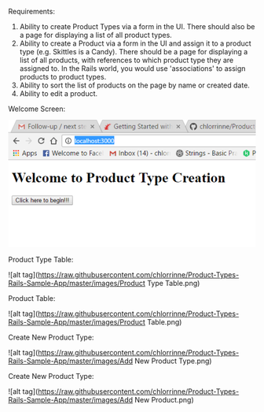 Requirements:
1. Ability to create Product Types via a form in the UI. There should also be a page for displaying a list of all product types.
2. Ability to create a Product via a form in the UI and assign it to a product type (e.g. Skittles is a Candy). There should be a page for displaying a list of all products, with references to which product type they are assigned to. In the Rails world, you would use 'associations' to assign products to product types.
3. Ability to sort the list of products on the page by name or created date.
4. Ability to edit a product.

Welcome Screen:

![alt tag](https://raw.githubusercontent.com/chlorrinne/Product-Types-Rails-Sample-App/master/images/Welcome.png)


Product Type Table:

![alt tag](https://raw.githubusercontent.com/chlorrinne/Product-Types-Rails-Sample-App/master/images/Product Type Table.png)

Product Table:

![alt tag](https://raw.githubusercontent.com/chlorrinne/Product-Types-Rails-Sample-App/master/images/Product Table.png)

Create New Product Type:

![alt tag](https://raw.githubusercontent.com/chlorrinne/Product-Types-Rails-Sample-App/master/images/Add New Product Type.png)


Create New Product Type:

![alt tag](https://raw.githubusercontent.com/chlorrinne/Product-Types-Rails-Sample-App/master/images/Add New Product.png)

